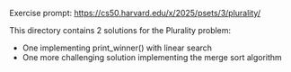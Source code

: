 Exercise prompt: https://cs50.harvard.edu/x/2025/psets/3/plurality/

This directory contains 2 solutions for the Plurality problem:
* One implementing print_winner() with linear search
* One more challenging solution implementing the merge sort algorithm
